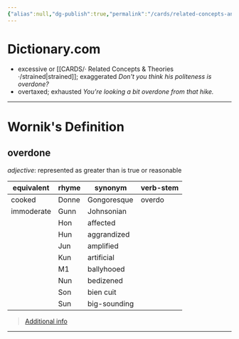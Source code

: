 ```yaml
---
{"alias":null,"dg-publish":true,"permalink":"/cards/related-concepts-and-theories/overdone/","dgPassFrontmatter":true,"noteIcon":"1","created":"2023-05-10T18:32:53.714+02:00","updated":"2023-05-10T18:35:09.119+02:00"}
---
```


# Dictionary.com 
- excessive or [[CARDS/· Related Concepts & Theories ·/strained\|strained]]; exaggerated
*Don't you think his politeness is overdone?*
- overtaxed; exhausted
*You're looking a bit overdone from that hike.*

---
# Wornik's Definition
## overdone
*adjective*: represented as greater than is true or reasonable

| equivalent |rhyme |synonym |verb-stem |
| --- | --- | --- | --- |
| cooked | Donne | Gongoresque | overdo |
| immoderate | Gunn | Johnsonian |  |
|  | Hon | affected |  |
|  | Hun | aggrandized |  |
|  | Jun | amplified |  |
|  | Kun | artificial |  |
|  | M1 | ballyhooed |  |
|  | Nun | bedizened |  |
|  | Son | bien cuit |  |
|  | Sun | big-sounding |  |

> [Additional info](https://www.wordnik.com/words/overdone)
---